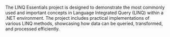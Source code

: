 The LINQ Essentials project is designed to demonstrate the most commonly used and important concepts in Language Integrated Query (LINQ) within a .NET environment. The project includes practical implementations of various LINQ methods, showcasing how data can be queried, transformed, and processed efficiently. 
